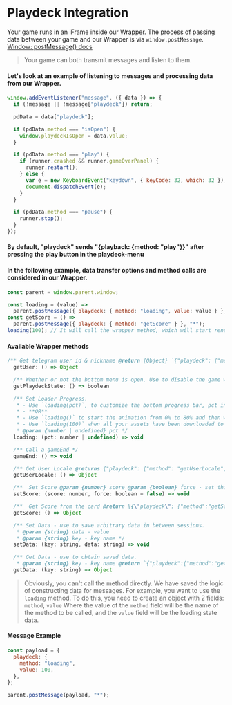 # Playdeck Integration

Your game runs in an iFrame inside our Wrapper.
The process of passing data between your game and our Wrapper is via `window.postMessage`.
[Window: postMessage() docs](https://developer.mozilla.org/en-US/docs/Web/API/Window/postMessage)

> Your game can both transmit messages and listen to them.

#### Let's look at an example of listening to messages and processing data from our Wrapper.

```javascript
window.addEventListener("message", ({ data }) => {
  if (!message || !message["playdeck"]) return;

  pdData = data["playdeck"];

  if (pdData.method === "isOpen") {
    window.playdeckIsOpen = data.value;
  }

  if (pdData.method === "play") {
    if (runner.crashed && runner.gameOverPanel) {
      runner.restart();
    } else {
      var e = new KeyboardEvent("keydown", { keyCode: 32, which: 32 });
      document.dispatchEvent(e);
    }
  }

  if (pdData.method === "pause") {
    runner.stop();
  }
});
```

#### By default, "playdeck" sends "{playback: {method: "play"}}" after pressing the play button in the playdeck-menu

#### In the following example, data transfer options and method calls are considered in our Wrapper.

```javascript
const parent = window.parent.window;

const loading = (value) =>
  parent.postMessage({ playdeck: { method: "loading", value: value } }, "*");
const getScore = () =>
  parent.postMessage({ playdeck: { method: "getScore" } }, "*");
loading(100); // It will call the wrapper method, which will start rendering the percentage loading of the progress bar.
```

#### Available Wrapper methods

```javascript
/** Get telegram user id & nickname @return {Object} `{"playdeck": {"method": "getUser", "value": {\"id\":\"74882337\",\"username\":\"Jack\"}}}`*/
  getUser: () => Object

  /** Whether or not the bottom menu is open. Use to disable the game while a user is in the menu. @return {"playdeck": { "method": "isOpen", "value": boolean}}  */
  getPlaydeckState: () => boolean

  /** Set Loader Progress.
   * - Use `loading(pct)`, to customize the bottom progress bar, pct in % [0..100]. Use this if you have a loader.
   * - **OR**
   * - Use `loading()` to start the animation from 0% to 80% and then wait
   * - Use `loading(100)` when all your assets have been downloaded to make the Play button available.
   * @param {number | undefined} pct */
  loading: (pct: number | undefined) => void

  /** Call a gameEnd */
  gameEnd: () => void

  /** Get User Locale @returns {"playdeck": {"method": "getUserLocale", "value": string}}*/
  getUserLocale: () => Object

  /**  Set Score @param {number} score @param {boolean} force - set this flag to `true` if the high score is allowed to decrease. This can be useful when fixing mistakes or banning cheaters */
  setScore: (score: number, force: boolean = false) => void

  /**  Get Score from the card @return \{\"playdeck\": {"method":"getScore" , "value": {\"position\":1,\"score\":73}}} **OR** \{"playdeck": {"method":"getScore", value: {"error":{"type":"OBJECT_NOT_FOUND","message":"Game score not found","error":true}}}} */
  getScore: () => Object

  /** Set Data - use to save arbitrary data in between sessions.
   * @param {string} data - value
   * @param {string} key - key name */
  setData: (key: string, data: string) => void

  /** Get Data - use to obtain saved data.
   * @param {string} key - key name @return `{"playdeck":{"method":"getData", "value": {}}}` **OR** `{"playdeck":{"method": "getData", "value": {data: "2", key: "numOfGames"}}}` */
  getData: (key: string) => Object
```

> Obviously, you can't call the method directly. We have saved the logic of constructing data for messages.
> For example, you want to use the `loading` method. To do this, you need to create an object with 2 fields: `method`, `value`
> Where the value of the `method` field will be the name of the method to be called, and the `value` field will be the loading state data.

#### Message Example

```javascript
const payload = {
  playdeck: {
    method: "loading",
    value: 100,
  },
};

parent.postMessage(payload, "*");
```
